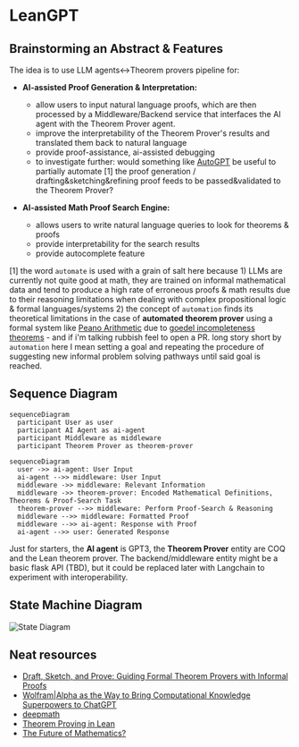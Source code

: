 # LeanGPT

## Brainstorming an Abstract & Features

The idea is to use LLM agents<->Theorem provers pipeline for:

- **AI-assisted Proof Generation & Interpretation:**
    - allow users to input natural language proofs, which are then processed by a Middleware/Backend service that interfaces the AI agent with the Theorem Prover agent.
    - improve the interpretability of the Theorem Prover's results and translated them back to natural language
    - provide proof-assistance, ai-assisted debugging
    - to investigate further: would something like [AutoGPT](https://github.com/Significant-Gravitas/Auto-GPT) be useful to partially automate [1] the proof generation / drafting&sketching&refining proof feeds to be passed&validated to the Theorem Prover?

- **AI-assisted Math Proof Search Engine:**
    - allows users to write natural language queries to look for theorems & proofs
    - provide interpretability for the search results
    - provide autocomplete feature

[1] the word `automate` is used with a grain of salt here because 1) LLMs are currently not quite good at math, they are trained on informal mathematical data and tend to produce a high rate of erroneous proofs & math results due to their reasoning limitations when dealing with complex propositional logic & formal languages/systems 2) the concept of `automation` finds its theoretical limitations in the case of **automated theorem prover** using a formal system like [Peano Arithmetic](https://plato.stanford.edu/entries/logic-provability/#ProvLogiPeanArit) due to [goedel incompleteness theorems](https://plato.stanford.edu/entries/goedel-incompleteness/) - and if i'm talking rubbish feel to open a PR. long story short by `automation` here I mean setting a goal and repeating the procedure of suggesting new informal problem solving pathways until said goal is reached.


## Sequence Diagram
```mermaid
sequenceDiagram
  participant User as user
  participant AI Agent as ai-agent
  participant Middleware as middleware
  participant Theorem Prover as theorem-prover
```

```mermaid
sequenceDiagram
  user ->> ai-agent: User Input
  ai-agent -->> middleware: User Input
  middleware ->> middleware: Relevant Information
  middleware ->> theorem-prover: Encoded Mathematical Definitions, Theorems & Proof-Search Task
  theorem-prover -->> middleware: Perform Proof-Search & Reasoning
  middleware -->> middleware: Formatted Proof
  middleware -->> ai-agent: Response with Proof
  ai-agent -->> user: Generated Response
```

Just for starters, the **AI agent** is GPT3, the **Theorem Prover** entity are COQ and the Lean theorem prover. The backend/middleware entity might be a basic flask API (TBD), but it could be replaced later with Langchain to experiment with interoperability.

## State Machine Diagram

![State Diagram](https://tinyurl.com/2hmums3o)<!--[State Diagram](./puml-diagrams/state-machine-diagram.puml)-->

## Neat resources
- [Draft, Sketch, and Prove: Guiding Formal Theorem Provers with Informal Proofs
](https://arxiv.org/abs/2210.12283)
- [Wolfram|Alpha as the Way to Bring Computational Knowledge Superpowers to ChatGPT](https://writings.stephenwolfram.com/2023/01/wolframalpha-as-the-way-to-bring-computational-knowledge-superpowers-to-chatgpt/)
- [deepmath](https://github.com/tensorflow/deepmath)
- [Theorem Proving in Lean](https://leanprover.github.io/theorem_proving_in_lean/)
- [The Future of Mathematics?](https://www.youtube.com/watch?v=Dp-mQ3HxgDE)
